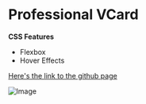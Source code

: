 # Professional VCard

**CSS Features**

* Flexbox
* Hover Effects


[Here's the link to the github page](https://donovan-herion.github.io/VCard/)

![Image](https://media.giphy.com/media/cC9kbA7Faw0OBbPxeZ/giphy.gif)
